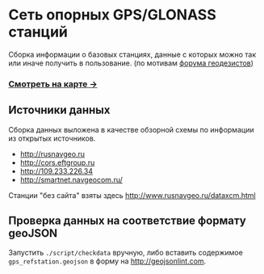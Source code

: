 # Сеть опорных GPS/GLONASS станций 

Сборка информации о базовых станциях, данные с которых можно так или иначе получить в пользование. (по мотивам [форума геодезистов](http://geodesist.ru/forum/threads/%D0%9F%D0%BE%D1%81%D1%82%D0%BE%D1%8F%D0%BD%D0%BD%D0%BE-%D0%B4%D0%B5%D0%B9%D1%81%D1%82%D0%B2%D1%83%D1%8E%D1%89%D0%B8%D0%B5-%D0%B1%D0%B0%D0%B7%D0%BE%D0%B2%D1%8B%D0%B5-%D1%81%D1%82%D0%B0%D0%BD%D1%86%D0%B8%D0%B8.4144/page-15#post-275679))

### [Смотреть на карте →](gps_refstation.geojson)


## Источники данных

Сборка данных выложена в качестве обзорной схемы по информации из открытых источников.

 - http://rusnavgeo.ru
 - http://cors.eftgroup.ru
 - http://109.233.226.34
 - http://smartnet.navgeocom.ru/

Станции "без сайта" взяты здесь http://www.rusnavgeo.ru/dataxcm.html

## Проверка данных на соответствие формату geoJSON

Запустить `./script/checkdata` вручную, либо вставить содержимое `gps_refstation.geojson` в форму на http://geojsonlint.com.
